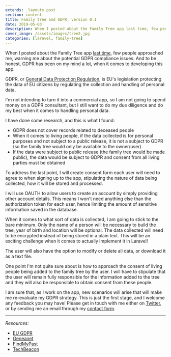 ```yaml
---
extends: _layouts.post
section: content
title: Family tree and GDPR, version 0.1
date: 2019-05-03
description: When I posted about the Family Tree app last time, few people approached me, warning me about the potential GDPR compliance issues ...
cover_image: /assets/images/tree2.jpg
categories: [laravel, family-tree]
---
```


When I posted about the Family Tree app [last time](/blog/family-tree-app-beginning), few people approached me, warning me about the potential GDPR compliance issues. And to be honest, GDPR has been on my mind a lot, when it comes to developing this app.

GDPR, or [General Data Protection Regulation](https://eugdpr.org/), is EU's legislation protecting the data of EU citizens by regulating the collection and handling of personal data.

I'm not intending to turn it into a commercial app, so I am not going to spend money on a GDPR consultant, but I still want to do my due diligence and do my best when it comes to handling personal data.

I have done some research, and this is what I found:

- GDPR does not cover records related to deceased people
- When it comes to living people, if the data collected is for personal purposes and not subject to a public release, it is not a subject to GDPR (so the family tree would only be available to the owner/user)
- If the data were subject to public release (the family tree would be made public), the data would be subject to GDPR and consent from all living parties must be obtained 

To address the last point, I will create consent form each user will need to agree to when signing up to the app, stipulating the nature of data being collected, how it will be stored and processed.

I will use OAUTH to allow users to create an account by simply providing other account details. This means I won't need anything else than the authorization token for each user, hence limiting the amount of sensitive information saved in the database.

When it comes to what sort of data is collected, I am going to stick to the bare minimum. Only the name of a person will be necessary to build the tree, year of birth and location will be optional. The data collected will need to be encrypted instead of being stored in a plain text. This will be an exciting challenge when it comes to actually implement it in Laravel!

The user will also have the option to modify or delete all data, or download it as a text file.

One point I'm not quite sure about is how to approach the consent of living people being added to the family tree by the user. I will have to stipulate that the user will remain fully responsible for the information added to the tree and they will also be responsible to obtain consent from these people. 

I am sure that, as I work on the app, new scenarios will arise that will make me re-evaluate my GDPR strategy. This is just the first stage, and I welcome any feedback you may have! Please get in touch with me either on [Twitter](https://www.twitter.com/zk433), or by sending me an email through my [contact form](/contact). 

__________
_Resources:_
- [EU GDPR](https://eugdpr.org/)
- [Geneanet](https://en.geneanet.org/genealogyblog/post/2018/07/what-are-the-gdpr-effects-for-genealogists)
- [FindMyPast](https://www.findmypast.co.uk/frequently-asked-questions/answer/what-does-gdpr-mean-for-my-family-history-research-will-you-be-removing-records-from-the-site)
- [TechBeacon](https://techbeacon.com/security/15-steps-developing-gdpr-compliant-apps)



